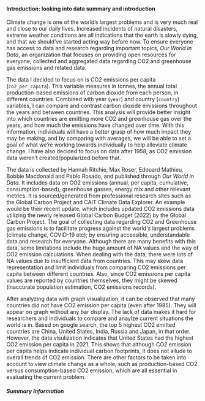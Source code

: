 #### Introduction: looking into data summary and introduction

Climate change is one of the world’s largest problems and is very much real and close to our daily lives. Increased incidents of natural disasters, extreme weather conditions are all indications that the earth is slowly dying, and that we should’ve started acting way before now. To ensure everyone has access to data and research regarding important topics, *Our World in Data*, an organization that focuses on providing open resources for everyone, collected and aggregated data regarding CO2 and greenhouse gas emissions and related data.

    
The data I decided to focus on is CO2 emissions per capita (`co2_per_capita`). This variable measures in tonnes, the annual total production-based emissions of carbon dioxide from each person, in different countries. Combined with year (`year`) and country (`country`) variables, I can compare and contrast carbon dioxide emissions throughout the years and between countries. This analysis will provide better insight into which countries are emitting more CO2 and greenhouse gas over the years, and how much the emissions have changed over time. With this information, individuals will have a better grasp of how much impact they may be making, and by comparing with averages, we will be able to set a goal of what we’re working towards individually to help alleviate climate change. I have also decided to focus on data after 1958, as CO2 emission data weren’t created/popularized before that.

    
The data is collected by Hannah Ritchie, Max Roser, Edouard Mathieu, Bobbie Macdonald and Pablo Rosado, and published through *Our World in Data*. It includes data on CO2 emissions (annual, per capita, cumulative, consumption-based), greenhouse gasses, energy mix and other relevant metrics. It is sourced/generated from professional research sites such as the Global Carbon Project and CAIT Climate Data Explorer. An example would be their recent update, which includes updated CO2 emissions data utilizing the newly released Global Carbon Budget (2022) by the Global Carbon Project. The goal of collecting data regarding CO2 and Greenhouse gas emissions is to facilitate progress against the world's largest problems (climate change, COVID-19 etc); by ensuring accessible, understandable data and research for everyone. Although there are many benefits with this data, some limitations include the huge amount of NA values and the way of CO2 emission calculations. When dealing with the data, there were lots of NA values due to insufficient data  from countries. This may skew data representation and limit individuals from comparing CO2 emissions per capita between different countries. Also, since CO2 emissions per capita values are reported by countries themselves, they might be skewed (inaccurate population estimation, CO2 emissions records). 


After analyzing data with graph visualization, it can be observed that many countries did not have CO2 emission per capita (even after 1985). They will appear on graph without any bar display. The lack of data makes it hard for researchers and individuals to compare and anaylze current situations the world is in. Based on google search, the top 5 highest CO2 emitted countries are China, United States, India, Russia and Japan, in that order. However, the data visulization indicates that United States had the highest CO2 emission per capita in 2021. This shows that although CO2 emission per capita helps indicate individual carbon footprints, it does not allude to overall trends of CO2 emission. There are other factors to be taken into account to view climate change as a whole, such as production-based CO2 versus consumption-based CO2 emission, which are all essential in evaluating the current problem. 

##### Summary Information
